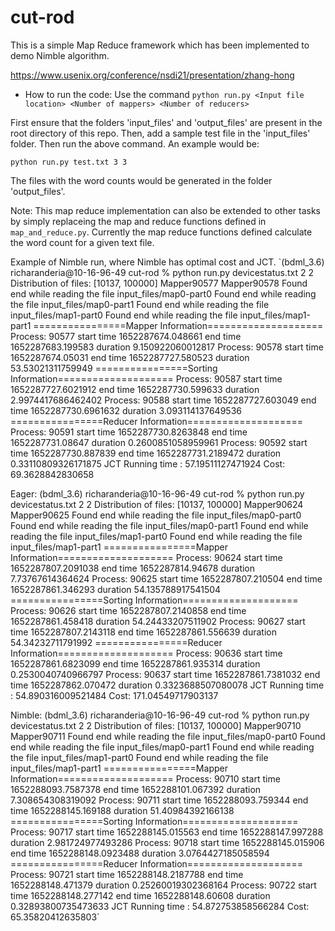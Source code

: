 # cut-rod
This is a simple Map Reduce framework which has been implemented to demo Nimble algorithm.

https://www.usenix.org/conference/nsdi21/presentation/zhang-hong

* How to run the code:
Use the command `python run.py <Input file location> <Number of mappers> <Number of reducers>`

First ensure that the folders 'input_files' and 'output_files' are present in the root directory of this repo. Then, add a sample test file in the 'input_files' folder.
Then run the above command. An example would be:

`python run.py test.txt 3 3`

The files with the word counts would be generated in the folder 'output_files'.

Note: This map reduce implementation can also be extended to other tasks by simply replaceing the map and reduce functions defined in `map_and_reduce.py`. Currently the map reduce functions defined calculate the word count for a given text file. 

Example of Nimble run, where Nimble has optimal cost and JCT.
`(bdml_3.6) richaranderia@10-16-96-49 cut-rod % python run.py devicestatus.txt 2 2
Distribution of files:  [10137, 100000]
Mapper90577
Mapper90578
Found end while reading the file   input_files/map0-part0
Found end while reading the file   input_files/map0-part1
Found end while reading the file   input_files/map1-part0
Found end while reading the file   input_files/map1-part1
================Mapper Information====================
Process:  90577 start time  1652287674.048661 end time  1652287683.199583 duration 9.150922060012817
Process:  90578 start time  1652287674.05031 end time  1652287727.580523 duration 53.53021311759949
================Sorting Information====================
Process:  90587 start time  1652287727.6021912 end time  1652287730.599633 duration 2.9974417686462402
Process:  90588 start time  1652287727.603049 end time  1652287730.6961632 duration 3.093114137649536
================Reducer Information====================
Process:  90591 start time  1652287730.8263848 end time  1652287731.08647 duration 0.2600851058959961
Process:  90592 start time  1652287730.887839 end time  1652287731.2189472 duration 0.33110809326171875
JCT Running time : 57.19511127471924
Cost: 69.3628842830658

Eager:
(bdml_3.6) richaranderia@10-16-96-49 cut-rod % python run.py devicestatus.txt 2 2
Distribution of files:  [10137, 100000]
Mapper90624
Mapper90625
Found end while reading the file   input_files/map0-part0
Found end while reading the file   input_files/map0-part1
Found end while reading the file   input_files/map1-part0
Found end while reading the file   input_files/map1-part1
================Mapper Information====================
Process:  90624 start time  1652287807.2091038 end time  1652287814.94678 duration 7.73767614364624
Process:  90625 start time  1652287807.210504 end time  1652287861.346293 duration 54.135788917541504
================Sorting Information====================
Process:  90626 start time  1652287807.2140858 end time  1652287861.458418 duration 54.24433207511902
Process:  90627 start time  1652287807.2143118 end time  1652287861.556639 duration 54.34232711791992
================Reducer Information====================
Process:  90636 start time  1652287861.6823099 end time  1652287861.935314 duration 0.2530040740966797
Process:  90637 start time  1652287861.7381032 end time  1652287862.070472 duration 0.3323688507080078
JCT Running time : 54.890316009521484
Cost: 171.04549717903137

Nimble:
(bdml_3.6) richaranderia@10-16-96-49 cut-rod % python run.py devicestatus.txt 2 2
Distribution of files:  [10137, 100000]
Mapper90710
Mapper90711
Found end while reading the file   input_files/map0-part0
Found end while reading the file   input_files/map0-part1
Found end while reading the file   input_files/map1-part0
Found end while reading the file   input_files/map1-part1
================Mapper Information====================
Process:  90710 start time  1652288093.7587378 end time  1652288101.067392 duration 7.308654308319092
Process:  90711 start time  1652288093.759344 end time  1652288145.169188 duration 51.40984392166138
================Sorting Information====================
Process:  90717 start time  1652288145.015563 end time  1652288147.997288 duration 2.981724977493286
Process:  90718 start time  1652288145.015906 end time  1652288148.0923488 duration 3.0764427185058594
================Reducer Information====================
Process:  90721 start time  1652288148.2187788 end time  1652288148.471379 duration 0.25260019302368164
Process:  90722 start time  1652288148.277142 end time  1652288148.60608 duration 0.32893800735473633
JCT Running time : 54.872753858566284
Cost: 65.35820412635803`
